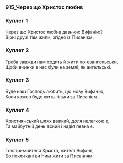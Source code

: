 ### 915_Через що Христос любив
### Куплет 1
Через що Христос любив давнюю Вифанію? <br/>Вірні друзі там жили, згідно із Писанієм.
### Куплет 2
Треба завжди нам ходить й жити по-євангельськи, <br/>Щоби вчинки в нас були на землі, як ангельські.
### Куплет 3
Буде наш Господь любить, цю нову Вифанію, <br/>Коли кожен буде жить тільки за Писанієм.
### Куплет 4
Християнський шлях важкий, доля нелегкою є, <br/>Та майбутній день ясний і надія певна є.
### Куплет 5
Тож тримайтеся Христа, жителі Вифанії, <br/>Бо покликані ви Ним жити за Писанням.

